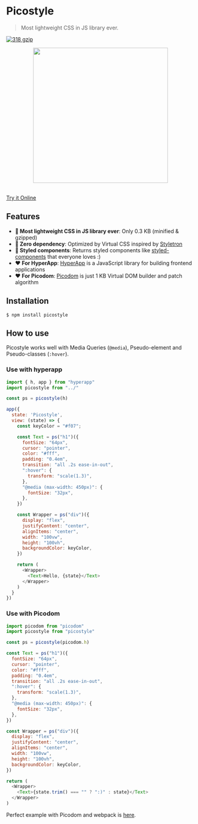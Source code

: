 # Picostyle

> Most lightweight CSS in JS library ever.

[![318 gzip][gzip-badge]][bundlesize]

[gzip-badge]: https://img.shields.io/badge/minified%20&%20gzipped-318%20B-brightgreen.svg
[bundlesize]: https://github.com/siddharthkp/bundlesize

<div align="center">
  <a href="https://github.com/morishitter/picostyle">
    <img width="360px" src="http://morishitter.github.io/picostyle.svg">
  </a>
</div>
<br>

[Try it Online](https://codepen.io/morishitter/pen/qXaPYQ?editors=0010)

## Features

- **🚀 Most lightweight CSS in JS library ever**: Only 0.3 KB (minified & gzipped)
- **👏 Zero dependency**: Optimized by Virtual CSS inspired by [Styletron](https://ryantsao.com/blog/virtual-css-with-styletron)
- **💅 Styled components**: Returns styled components like [styled-components](https://www.styled-components.com/) that everyone loves :)
- **❤️ For HyperApp**: [HyperApp](https://github.com/hyperapp/hyperapp) is a JavaScript library for building frontend applications
- **❤️ For Picodom**: [Picodom](https://github.com/picodom/picodom) is just 1 KB Virtual DOM builder and patch algorithm

## Installation

```
$ npm install picostyle
```

## How to use

Picostyle works well with Media Queries (`@media`), Pseudo-element and Pseudo-classes (`:hover`).

### Use with hyperapp

```js
import { h, app } from "hyperapp"
import picostyle from "../"

const ps = picostyle(h)

app({
  state: 'Picostyle',
  view: (state) => {
    const keyColor = "#f07";

    const Text = ps("h1")({
      fontSize: "64px",
      cursor: "pointer",
      color: "#fff",
      padding: "0.4em",
      transition: "all .2s ease-in-out",
      ":hover": {
        transform: "scale(1.3)",
      },
      "@media (max-width: 450px)": {
        fontSize: "32px",
      },
    })

    const Wrapper = ps("div")({
      display: "flex",
      justifyContent: "center",
      alignItems: "center",
      width: "100vw",
      height: "100vh",
      backgroundColor: keyColor,
    })

    return (
      <Wrapper>
        <Text>Hello, {state}</Text>
      </Wrapper>
    )
  }
})
```

### Use with Picodom

```js
import picodom from "picodom"
import picostyle from "picostyle"

const ps = picostyle(picodom.h)

const Text = ps("h1")({
  fontSize: "64px",
  cursor: "pointer",
  color: "#fff",
  padding: "0.4em",
  transition: "all .2s ease-in-out",
  ":hover": {
    transform: "scale(1.3)",
  },
  "@media (max-width: 450px)": {
    fontSize: "32px",
  },
})

const Wrapper = ps("div")({
  display: "flex",
  justifyContent: "center",
  alignItems: "center",
  width: "100vw",
  height: "100vh",
  backgroundColor: keyColor,
})

return (
  <Wrapper>
    <Text>{state.trim() === "" ? ":)" : state}</Text>
  </Wrapper>
)
```

Perfect example with Picodom and webpack is [here](https://github.com/morishitter/picostyle/tree/master/examples/picodom).

